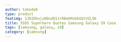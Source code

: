```yaml
---
author: tokodab
type: product
featimg: 1JD2DhojxDQudQ11rR8mhMzbbGQtVZL5K
title: 5SOS Superhero Quotes Samsung Galaxy S9 Case
tags: [samsung, galaxy, s9]
category: [samsung]
---
```

